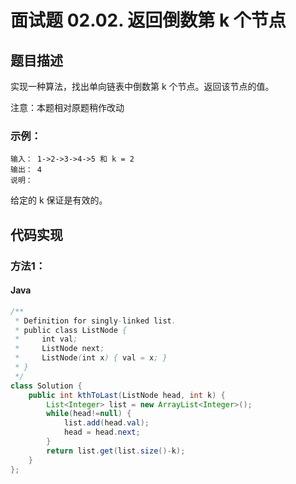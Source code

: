 # 面试题 02.02. 返回倒数第 k 个节点

## 题目描述
实现一种算法，找出单向链表中倒数第 k 个节点。返回该节点的值。

注意：本题相对原题稍作改动

### 示例：
```
输入： 1->2->3->4->5 和 k = 2
输出： 4
说明：
```

给定的 k 保证是有效的。





## 代码实现
### 方法1：
#### Java
```Java
/**
 * Definition for singly-linked list.
 * public class ListNode {
 *     int val;
 *     ListNode next;
 *     ListNode(int x) { val = x; }
 * }
 */
class Solution {
    public int kthToLast(ListNode head, int k) {
        List<Integer> list = new ArrayList<Integer>();
		while(head!=null) {
			list.add(head.val);
			head = head.next;
		}
		return list.get(list.size()-k);
    }
};
```